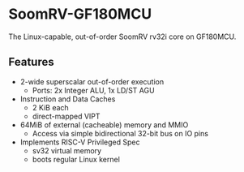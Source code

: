 # SoomRV-GF180MCU

The Linux-capable, out-of-order SoomRV rv32i core on GF180MCU.

## Features
 - 2-wide superscalar out-of-order execution
    - Ports: 2x Integer ALU, 1x LD/ST AGU
 - Instruction and Data Caches
    - 2 KiB each
    - direct-mapped VIPT
 - 64MiB of external (cacheable) memory and MMIO
    - Access via simple bidirectional 32-bit bus on IO pins
 - Implements RISC-V Privileged Spec
    - sv32 virtual memory
    - boots regular Linux kernel
